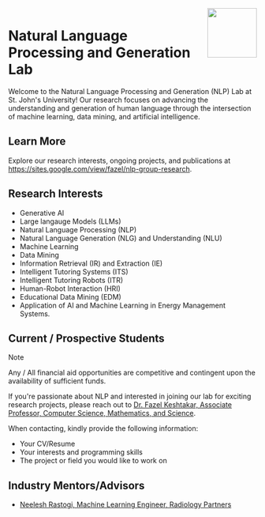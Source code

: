 <img src='https://www.stjohns.edu/themes/sju_theme/assets/img/stjohns-logo.svg' height=100vh align=right />

# Natural Language Processing and Generation Lab

Welcome to the Natural Language Processing and Generation (NLP) Lab at St. John's University! Our research focuses on advancing the understanding and generation of human language through the intersection of machine learning, data mining, and artificial intelligence.

## Learn More

Explore our research interests, ongoing projects, and publications at <https://sites.google.com/view/fazel/nlp-group-research>.

## Research Interests

- Generative AI
- Large langauge Models (LLMs)
- Natural Language Processing (NLP)
- Natural Language Generation (NLG) and Understanding (NLU)
- Machine Learning
- Data Mining
- Information Retrieval (IR) and Extraction (IE)
- Intelligent Tutoring Systems (ITS)
- Intelligent Tutoring Robots (ITR)
- Human-Robot Interaction (HRI)
- Educational Data Mining (EDM)
- Application of AI and Machine Learning in Energy Management Systems.

## Current / Prospective Students

> [!Note]
> Any / All financial aid opportunities are competitive and contingent upon the availability of sufficient funds.

If you're passionate about NLP and interested in joining our lab for exciting research projects, please reach out to [Dr. Fazel Keshtakar, Associate Professor, Computer Science, Mathematics, and Science](https://www.stjohns.edu/academics/faculty/fazel-keshtkar).

When contacting, kindly provide the following information:

- Your CV/Resume
- Your interests and programming skills
- The project or field you would like to work on

## Industry Mentors/Advisors
- [Neelesh Rastogi, Machine Learning Engineer, Radiology Partners](https://neeleshrastogi.com)
